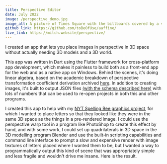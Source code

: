 ```yaml
---
title: Perspective Editor
date: July 2022
image: /perspective_demo.jpg
image_alt: A picture of Times Square with the billboards covered by a variety of other images.
github_link: https://github.com/toBeOfUse/aaffine/
live_link: https://mitch.website/perspective/
---
```


I created an app that lets you place images in perspective in 3D space without actually needing 3D models and a 3D world.

<!--more-->

This app was written in Dart using the Flutter framework for cross-platform app development, which makes it painless to build both as a front-end app for the web and as a native app on Windows. Behind the scenes, it's doing linear algebra, based on the academic breakdown of perspective transformation coefficient derivation archived [here](https://web.archive.org/web/20150222120106/xenia.media.mit.edu/~cwren/interpolator/). In addition to creating images, it's built to output JSON files [(with the schema described here)](https://github.com/toBeOfUse/aaffine#appendix-reading-the-json-output-in-other-programs) with lots of numbers that can be used to re-open projects in both this and other programs.

I created this app to help with my [NYT Spelling Bee graphics project](#spelling_bee), for which I wanted to place letters so that they looked like they were in the same 3D space as the things in a pre-rendered image. I could use the perspective warp tool in a program like PhotoShop to create this effect by hand, and with some work, I could set up quadrilaterals in 3D space in the 3D modelling program Blender and use the built-in scripting capabilities and command line interface to prompt a slow and expensive render with image textures of letters placed where I wanted them to be, but I wanted a way to programmatically output this kind of scene that was appropriately simple and less fragile and wouldn't drive me insane. Here is the result.
